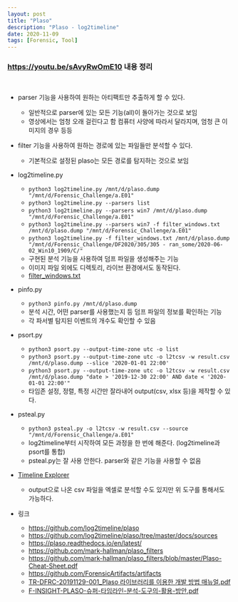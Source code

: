 ```yaml
---
layout: post
title: "Plaso"
description: "Plaso - log2timeline"
date: 2020-11-09
tags: [Forensic, Tool]
---
```


### https://youtu.be/sAvyRwOmE10 내용 정리
<br />

* parser 기능을 사용하여 원하는 아티팩트만 추출하게 할 수 있다.
    * 일반적으로 parser에 있는 모든 기능(all)이 돌아가는 것으로 보임
    * 영상에서는 엄청 오래 걸린다고 함 컴퓨터 사양에 따라서 달라지며, 엄청 큰 이미지의 경우 등등

* filter 기능을 사용하여 원하는 경로에 있는 파일들만 분석할 수 있다.
    * 기본적으로 설정된 plaso는 모든 경로를 탐지하는 것으로 보임

* log2timeline.py
    * ``python3 log2timeline.py /mnt/d/plaso.dump "/mnt/d/Forensic_Challenge/a.E01"``
    * ``python3 log2timeline.py --parsers list``
    * ``python3 log2timeline.py --parsers win7 /mnt/d/plaso.dump "/mnt/d/Forensic_Challenge/a.E01"``
    * ``python3 log2timeline.py --parsers win7 -f filter_windows.txt /mnt/d/plaso.dump "/mnt/d/Forensic_Challenge/a.E01"``
    * ``python3 log2timeline.py -f filter_windows.txt /mnt/d/plaso.dump "/mnt/d/Forensic_Challenge/DF2020/305/305 - ran_some/2020-06-02_Win10_1909/C/"``
    * 구현된 분석 기능을 사용하여 덤프 파일을 생성해주는 기능
    * 이미지 파일 외에도 디렉토리, 라이브 환경에서도 동작된다.
    * <a href="https://github.com/mark-hallman/plaso_filters/blob/master/filter_windows.txt">filter_windows.txt</a>

* pinfo.py
    * ``python3 pinfo.py /mnt/d/plaso.dump``
    * 분석 시간, 어떤 parser를 사용했는지 등 덤프 파일의 정보를 확인하는 기능
    * 각 파서별 탐지된 이벤트의 개수도 확인할 수 있음

* psort.py
    * ``python3 psort.py --output-time-zone utc -o list``
    * ``python3 psort.py --output-time-zone utc -o l2tcsv -w result.csv /mnt/d/plaso.dump --slice '2020-01-01 22:00'``
    * ``python3 psort.py --output-time-zone utc -o l2tcsv -w result.csv /mnt/d/plaso.dump "date > '2019-12-30 22:00' AND date < '2020-01-01 22:00'"``
    * 타임존 설정, 정렬, 특정 시간만 잘라내어 output(csv, xlsx 등)을 제작할 수 있다.

* psteal.py
    * ``python3 psteal.py -o l2tcsv -w result.csv --source "/mnt/d/Forensic_Challenge/a.E01"``
    * log2timeline부터 시작하여 모든 과정을 한 번에 해준다. (log2timeline과 psort를 통합)
    * psteal.py는 잘 사용 안한다. parser와 같은 기능을 사용할 수 없음

* <a href="https://f001.backblazeb2.com/file/EricZimmermanTools/TimelineExplorer.zip">Timeline Explorer</a>
    * output으로 나온 csv 파일을 엑셀로 분석할 수도 있지만 위 도구를 통해서도 가능하다.

* 링크
    * https://github.com/log2timeline/plaso
    * https://github.com/log2timeline/plaso/tree/master/docs/sources
    * https://plaso.readthedocs.io/en/latest/
    * https://github.com/mark-hallman/plaso_filters
    * https://github.com/mark-hallman/plaso_filters/blob/master/Plaso-Cheat-Sheet.pdf
    * https://github.com/ForensicArtifacts/artifacts
    * <a href="http://carpeforensics.org/files/Technical_Report/TR-DFRC-20191129-001_Plaso%20%EB%9D%BC%EC%9D%B4%EB%B8%8C%EB%9F%AC%EB%A6%AC%EB%A5%BC%20%EC%9D%B4%EC%9A%A9%ED%95%9C%20%EA%B0%9C%EB%B0%9C%20%EB%B0%A9%EB%B2%95%20%EB%A7%A4%EB%89%B4%EC%96%BC.pdf">TR-DFRC-20191129-001_Plaso 라이브러리를 이용한 개발 방법 매뉴얼.pdf</a>
    * <a href="http://forensicinsight.org/wp-content/uploads/2013/07/F-INSIGHT-PLASO-%EC%8A%88%ED%8D%BC-%ED%83%80%EC%9E%84%EB%9D%BC%EC%9D%B8-%EB%B6%84%EC%84%9D-%EB%8F%84%EA%B5%AC%EC%9D%98-%ED%99%9C%EC%9A%A9-%EB%B0%A9%EC%95%88.pdf">F-INSIGHT-PLASO-슈퍼-타임라인-분석-도구의-활용-방안.pdf</a>
